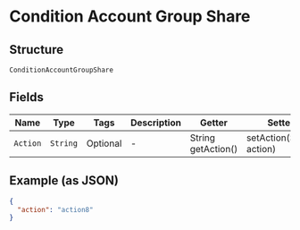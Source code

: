 
# Condition Account Group Share

## Structure

`ConditionAccountGroupShare`

## Fields

| Name | Type | Tags | Description | Getter | Setter |
|  --- | --- | --- | --- | --- | --- |
| `Action` | `String` | Optional | - | String getAction() | setAction(String action) |

## Example (as JSON)

```json
{
  "action": "action8"
}
```

